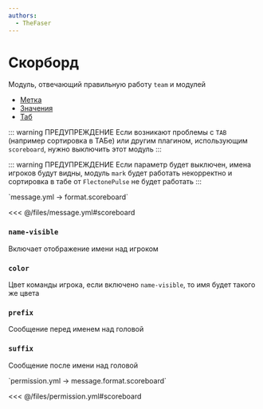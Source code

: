 ```yaml
---
authors:
  - TheFaser
---
```


# Скорборд

Модуль, отвечающий правильную работу `team` и модулей
- [Метка](/docs/command/mark/)
- [Значения](/docs/message/objective/)
- [Таб](/docs/message/tab/)

::: warning ПРЕДУПРЕЖДЕНИЕ
Если возникают проблемы с `TAB` (например сортировка в ТАБе) или другим плагином, использующим `scoreboard`, нужно выключить этот модуль
:::

::: warning ПРЕДУПРЕЖДЕНИЕ
Если параметр будет выключен, имена игроков будут видны, модуль `mark` будет работать некорректно и сортировка в табе от `FlectonePulse` не будет работать
:::

[//]: # (message.yml)
<!--@include: @/parts/words.md#setting-->
<!--@include: @/parts/words.md#path--> `message.yml → format.scoreboard`

<!--@include: @/parts/words.md#default-->
<<< @/files/message.yml#scoreboard

<!--@include: @/parts/enable.md-->

### `name-visible`

Включает отображение имени над игроком

### `color`

Цвет команды игрока, если включено `name-visible`, то имя будет такого же цвета

### `prefix`

Сообщение перед именем над головой

### `suffix`

Сообщение после имени над головой

[//]: # (permission.yml)
<!--@include: @/parts/words.md#permission-->
<!--@include: @/parts/words.md#path--> `permission.yml → message.format.scoreboard`

<!--@include: @/parts/words.md#default-->
<<< @/files/permission.yml#scoreboard

<!--@include: @/parts/permission/permissionTier3.md-->